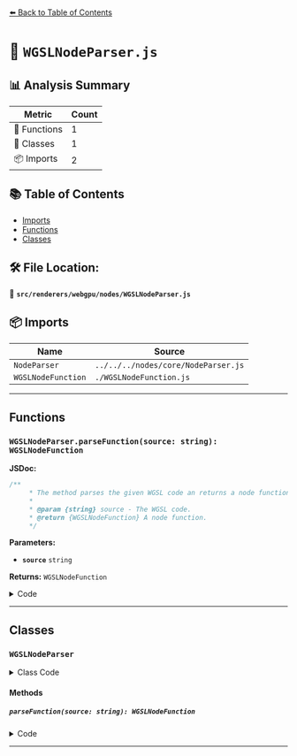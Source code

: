 [⬅️ Back to Table of Contents](../../../../index.md)

# 📄 `WGSLNodeParser.js`

## 📊 Analysis Summary

| Metric | Count |
|--------|-------|
| 🔧 Functions | 1 |
| 🧱 Classes | 1 |
| 📦 Imports | 2 |

## 📚 Table of Contents

- [Imports](#imports)
- [Functions](#functions)
- [Classes](#classes)

## 🛠️ File Location:
📂 **`src/renderers/webgpu/nodes/WGSLNodeParser.js`**

## 📦 Imports

| Name | Source |
|------|--------|
| `NodeParser` | `../../../nodes/core/NodeParser.js` |
| `WGSLNodeFunction` | `./WGSLNodeFunction.js` |


---

## Functions

### `WGSLNodeParser.parseFunction(source: string): WGSLNodeFunction`

**JSDoc:**
```typescript
/**
	 * The method parses the given WGSL code an returns a node function.
	 *
	 * @param {string} source - The WGSL code.
	 * @return {WGSLNodeFunction} A node function.
	 */
```

**Parameters:**

- **`source`** `string`

**Returns:** `WGSLNodeFunction`

<details><summary>Code</summary>

```typescript
parseFunction( source ) {

		return new WGSLNodeFunction( source );

	}
```
</details>


---

## Classes

### `WGSLNodeParser`

<details><summary>Class Code</summary>

```ts
class WGSLNodeParser extends NodeParser {

	/**
	 * The method parses the given WGSL code an returns a node function.
	 *
	 * @param {string} source - The WGSL code.
	 * @return {WGSLNodeFunction} A node function.
	 */
	parseFunction( source ) {

		return new WGSLNodeFunction( source );

	}

}
```
</details>

#### Methods

##### `parseFunction(source: string): WGSLNodeFunction`

<details><summary>Code</summary>

```ts
parseFunction( source ) {

		return new WGSLNodeFunction( source );

	}
```
</details>


---
